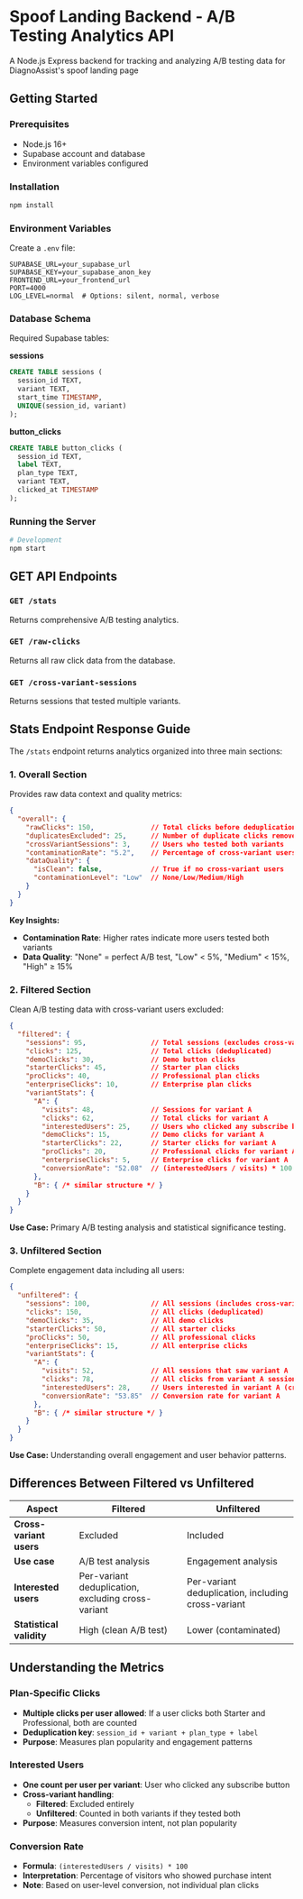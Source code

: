 # Spoof Landing Backend - A/B Testing Analytics API

A Node.js Express backend for tracking and analyzing A/B testing data for DiagnoAssist's spoof landing page

## Getting Started

### Prerequisites

- Node.js 16+
- Supabase account and database
- Environment variables configured

### Installation

```bash
npm install
```

### Environment Variables

Create a `.env` file:

```env
SUPABASE_URL=your_supabase_url
SUPABASE_KEY=your_supabase_anon_key
FRONTEND_URL=your_frontend_url
PORT=4000
LOG_LEVEL=normal  # Options: silent, normal, verbose
```

### Database Schema

Required Supabase tables:

**sessions**
```sql
CREATE TABLE sessions (
  session_id TEXT,
  variant TEXT,
  start_time TIMESTAMP,
  UNIQUE(session_id, variant)
);
```

**button_clicks**
```sql
CREATE TABLE button_clicks (
  session_id TEXT,
  label TEXT,
  plan_type TEXT,
  variant TEXT,
  clicked_at TIMESTAMP
);
```

### Running the Server

```bash
# Development
npm start
```

## GET API Endpoints

### `GET /stats`
Returns comprehensive A/B testing analytics.

### `GET /raw-clicks`
Returns all raw click data from the database.

### `GET /cross-variant-sessions`
Returns sessions that tested multiple variants.

## Stats Endpoint Response Guide

The `/stats` endpoint returns analytics organized into three main sections:

### 1. Overall Section

Provides raw data context and quality metrics:

```json
{
  "overall": {
    "rawClicks": 150,              // Total clicks before deduplication
    "duplicatesExcluded": 25,      // Number of duplicate clicks removed
    "crossVariantSessions": 3,     // Users who tested both variants
    "contaminationRate": "5.2",    // Percentage of cross-variant users
    "dataQuality": {
      "isClean": false,            // True if no cross-variant users
      "contaminationLevel": "Low"  // None/Low/Medium/High
    }
  }
}
```

**Key Insights:**
- **Contamination Rate**: Higher rates indicate more users tested both variants
- **Data Quality**: "None" = perfect A/B test, "Low" < 5%, "Medium" < 15%, "High" ≥ 15%

### 2. Filtered Section

Clean A/B testing data with cross-variant users excluded:

```json
{
  "filtered": {
    "sessions": 95,                // Total sessions (excludes cross-variant users)
    "clicks": 125,                 // Total clicks (deduplicated)
    "demoClicks": 30,              // Demo button clicks
    "starterClicks": 45,           // Starter plan clicks
    "proClicks": 40,               // Professional plan clicks
    "enterpriseClicks": 10,        // Enterprise plan clicks
    "variantStats": {
      "A": {
        "visits": 48,              // Sessions for variant A
        "clicks": 62,              // Total clicks for variant A
        "interestedUsers": 25,     // Users who clicked any subscribe button
        "demoClicks": 15,          // Demo clicks for variant A
        "starterClicks": 22,       // Starter clicks for variant A
        "proClicks": 20,           // Professional clicks for variant A
        "enterpriseClicks": 5,     // Enterprise clicks for variant A
        "conversionRate": "52.08"  // (interestedUsers / visits) * 100
      },
      "B": { /* similar structure */ }
    }
  }
}
```

**Use Case:** Primary A/B testing analysis and statistical significance testing.

### 3. Unfiltered Section

Complete engagement data including all users:

```json
{
  "unfiltered": {
    "sessions": 100,               // All sessions (includes cross-variant users)
    "clicks": 150,                 // All clicks (deduplicated)
    "demoClicks": 35,              // All demo clicks
    "starterClicks": 50,           // All starter clicks
    "proClicks": 50,               // All professional clicks
    "enterpriseClicks": 15,        // All enterprise clicks
    "variantStats": {
      "A": {
        "visits": 52,              // All sessions that saw variant A
        "clicks": 78,              // All clicks from variant A sessions
        "interestedUsers": 28,     // Users interested in variant A (cross-variant users count in both)
        "conversionRate": "53.85"  // Conversion rate for variant A
      },
      "B": { /* similar structure */ }
    }
  }
}
```

**Use Case:** Understanding overall engagement and user behavior patterns.

## Differences Between Filtered vs Unfiltered

| Aspect | Filtered | Unfiltered |
|--------|----------|------------|
| **Cross-variant users** | Excluded | Included |
| **Use case** | A/B test analysis | Engagement analysis |
| **Interested users** | Per-variant deduplication, excluding cross-variant | Per-variant deduplication, including cross-variant |
| **Statistical validity** | High (clean A/B test) | Lower (contaminated) |

## Understanding the Metrics

### Plan-Specific Clicks
- **Multiple clicks per user allowed**: If a user clicks both Starter and Professional, both are counted
- **Deduplication key**: `session_id + variant + plan_type + label`
- **Purpose**: Measures plan popularity and engagement patterns

### Interested Users
- **One count per user per variant**: User who clicked any subscribe button
- **Cross-variant handling**: 
  - **Filtered**: Excluded entirely
  - **Unfiltered**: Counted in both variants if they tested both
- **Purpose**: Measures conversion intent, not plan popularity

### Conversion Rate
- **Formula**: `(interestedUsers / visits) * 100`
- **Interpretation**: Percentage of visitors who showed purchase intent
- **Note**: Based on user-level conversion, not individual plan clicks
